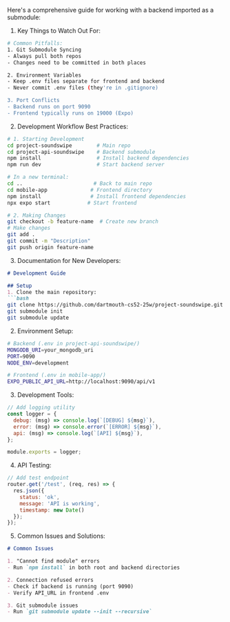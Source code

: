 



Here's a comprehensive guide for working with a backend imported as a submodule:

1. Key Things to Watch Out For:

```bash
# Common Pitfalls:
1. Git Submodule Syncing
- Always pull both repos
- Changes need to be committed in both places

2. Environment Variables
- Keep .env files separate for frontend and backend
- Never commit .env files (they're in .gitignore)

3. Port Conflicts
- Backend runs on port 9090
- Frontend typically runs on 19000 (Expo)
```

2. Development Workflow Best Practices:

```bash
# 1. Starting Development
cd project-soundswipe        # Main repo
cd project-api-soundswipe    # Backend submodule
npm install                  # Install backend dependencies
npm run dev                  # Start backend server

# In a new terminal:
cd ..                       # Back to main repo
cd mobile-app              # Frontend directory
npm install                # Install frontend dependencies
npx expo start            # Start frontend

# 2. Making Changes
git checkout -b feature-name  # Create new branch
# Make changes
git add .
git commit -m "Description"
git push origin feature-name
```

3. Documentation for New Developers:
```markdown:project-api-soundswipe/docs/DEVELOPMENT.md
# Development Guide

## Setup
1. Clone the main repository:
```bash
git clone https://github.com/dartmouth-cs52-25w/project-soundswipe.git
git submodule init
git submodule update
```

2. Environment Setup:
```bash
# Backend (.env in project-api-soundswipe/)
MONGODB_URI=your_mongodb_uri
PORT=9090
NODE_ENV=development

# Frontend (.env in mobile-app/)
EXPO_PUBLIC_API_URL=http://localhost:9090/api/v1
```

3. Development Tools:
```javascript:project-api-soundswipe/src/utils/logger.js
// Add logging utility
const logger = {
  debug: (msg) => console.log(`[DEBUG] ${msg}`),
  error: (msg) => console.error(`[ERROR] ${msg}`),
  api: (msg) => console.log(`[API] ${msg}`),
};

module.exports = logger;
```

4. API Testing:
```javascript:project-api-soundswipe/src/routes/test.js
// Add test endpoint
router.get('/test', (req, res) => {
  res.json({ 
    status: 'ok',
    message: 'API is working',
    timestamp: new Date()
  });
});
```

5. Common Issues and Solutions:
```markdown:project-api-soundswipe/docs/TROUBLESHOOTING.md
# Common Issues

1. "Cannot find module" errors
- Run `npm install` in both root and backend directories

2. Connection refused errors
- Check if backend is running (port 9090)
- Verify API_URL in frontend .env

3. Git submodule issues
- Run `git submodule update --init --recursive`
```

